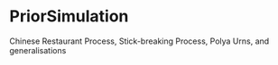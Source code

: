 PriorSimulation
===============

Chinese Restaurant Process, Stick-breaking Process, Polya Urns, and generalisations
